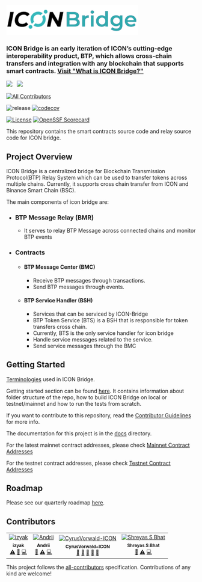<!-- HEADER SECTION -->
<p align="left">
    <img src="./docs/img/iconbridge_350x80.png" alt="ICON Bridge Logo" width="350px"></img>
</p>
<h3 align="left">
    ICON Bridge is an early iteration of ICON’s cutting-edge interoperability product, BTP, which allows cross-chain transfers and integration with any blockchain that supports smart contracts. <a href="https://icon.community/learn/icon-bridge/"> Visit "What is ICON Bridge?"</a>
</h3>
<p align="left">
    <a href="https://twitter.com/helloiconworld"><img src="https://img.shields.io/twitter/follow/helloiconworld?style=social"></a>
    &nbsp;
    <a href="https://www.youtube.com/channel/UCI7Z_1sTKN-kCVgFD2a0GXQ"><img src="https://img.shields.io/youtube/channel/views/UCI7Z_1sTKN-kCVgFD2a0GXQ?style=social"></a>  
</p>

<!-- ALL-CONTRIBUTORS-BADGE:START - Do not remove or modify this section -->
[![All Contributors](https://img.shields.io/badge/all_contributors-4-orange.svg?style=flat-square)](#contributors-)
<!-- ALL-CONTRIBUTORS-BADGE:END -->
![release](https://img.shields.io/github/v/release/icon-project/icon-bridge)
[![codecov](https://codecov.io/gh/icon-project/icon-bridge/branch/main/graph/badge.svg?token=YXV6EE5KB5)](https://codecov.io/gh/icon-project/icon-bridge)

[![License](https://img.shields.io/badge/License-Apache_2.0-blue.svg)](https://opensource.org/licenses/Apache-2.0)
[![OpenSSF
Scorecard](https://api.securityscorecards.dev/projects/github.com/icon-project/icon-bridge/badge)](https://api.securityscorecards.dev/projects/github.com/icon-project/icon-bridge)

This repository contains the smart contracts source code and relay source code for ICON bridge. 
## Project Overview

ICON Bridge is a centralized bridge for Blockchain Transmission Protocol(BTP) Relay System which can be used to transfer tokens across multiple chains. Currently, it supports cross chain transfer from ICON and Binance Smart Chain (BSC).

The main components of icon bridge are:
* ### BTP Message Relay (BMR)
    - It serves to relay BTP Message across connected chains and monitor BTP events
* ### Contracts
    * #### BTP Message Center (BMC)
        - Receive BTP messages through transactions.
        - Send BTP messages through events.


    * #### BTP Service Handler (BSH)
        - Services that can be serviced by ICON-Bridge
        - BTP Token Service (BTS) is a BSH that is responsible for token transfers cross chain.
        - Currently, BTS is the only service handler for icon bridge
        - Handle service messages related to the service.
        - Send service messages through the BMC


## Getting Started
[Terminologies](./docs/terminologies.md) used in ICON Bridge.

Getting started section can be found [here](./docs/getting-started.md). It contains information about folder structure of the repo, how to build ICON Bridge on local or testnet/mainnet and how to run the tests from scratch.

If you want to contribute to this repository, read the [Contributor Guidelines](CONTRIBUTING.md) for more info. 

The documentation for this project is in the [docs](./docs/) directory.

For the latest mainnet contract addresses, please check [Mainnet Contract Addresses](./docs/mainnet_deployment.json)

For the testnet contract addresses, please check [Testnet Contract Addresses](./docs/testnet_deployment.json)


## Roadmap

Please see our quarterly roadmap [here](https://github.com/orgs/icon-project/projects/4).

## Contributors

<!-- ALL-CONTRIBUTORS-LIST:START - Do not remove or modify this section -->
<!-- prettier-ignore-start -->
<!-- markdownlint-disable -->
<table>
  <tbody>
    <tr>
      <td align="center"><a href="https://github.com/izyak"><img src="https://avatars.githubusercontent.com/u/76203436?v=4?s=100" width="100px;" alt="izyak"/><br /><sub><b>izyak</b></sub></a><br /><a href="https://github.com/icon-project/icon-bridge/commits?author=izyak" title="Tests">⚠️</a> <a href="https://github.com/icon-project/icon-bridge/commits?author=izyak" title="Documentation">📖</a> <a href="https://github.com/icon-project/icon-bridge/commits?author=izyak" title="Code">💻</a></td>
      <td align="center"><a href="https://github.com/andrii-kl"><img src="https://avatars.githubusercontent.com/u/18900364?v=4?s=100" width="100px;" alt="Andrii"/><br /><sub><b>Andrii</b></sub></a><br /><a href="https://github.com/icon-project/icon-bridge/commits?author=andrii-kl" title="Documentation">📖</a> <a href="https://github.com/icon-project/icon-bridge/commits?author=andrii-kl" title="Tests">⚠️</a> <a href="https://github.com/icon-project/icon-bridge/commits?author=andrii-kl" title="Code">💻</a></td>
      <td align="center"><a href="https://github.com/CyrusVorwald-ICON"><img src="https://avatars.githubusercontent.com/u/90732384?v=4?s=100" width="100px;" alt="CyrusVorwald-ICON"/><br /><sub><b>CyrusVorwald-ICON</b></sub></a><br /><a href="#business-CyrusVorwald-ICON" title="Business development">💼</a> <a href="https://github.com/icon-project/icon-bridge/commits?author=CyrusVorwald-ICON" title="Documentation">📖</a> <a href="#ideas-CyrusVorwald-ICON" title="Ideas, Planning, & Feedback">🤔</a> <a href="#maintenance-CyrusVorwald-ICON" title="Maintenance">🚧</a> <a href="#projectManagement-CyrusVorwald-ICON" title="Project Management">📆</a></td>
      <td align="center"><a href="http://themissingsemicolon.in"><img src="https://avatars.githubusercontent.com/u/35568964?v=4?s=100" width="100px;" alt="Shreyas S Bhat"/><br /><sub><b>Shreyas S Bhat</b></sub></a><br /><a href="https://github.com/icon-project/icon-bridge/commits?author=shreyasbhat0" title="Documentation">📖</a> <a href="https://github.com/icon-project/icon-bridge/commits?author=shreyasbhat0" title="Tests">⚠️</a> <a href="https://github.com/icon-project/icon-bridge/commits?author=shreyasbhat0" title="Code">💻</a></td>
    </tr>
  </tbody>
</table>

<!-- markdownlint-restore -->
<!-- prettier-ignore-end -->

<!-- ALL-CONTRIBUTORS-LIST:END -->
<!-- prettier-ignore-start -->
<!-- markdownlint-disable -->

<!-- markdownlint-restore -->
<!-- prettier-ignore-end -->

<!-- ALL-CONTRIBUTORS-LIST:END -->

This project follows the [all-contributors](https://allcontributors.org) specification.
Contributions of any kind are welcome!
